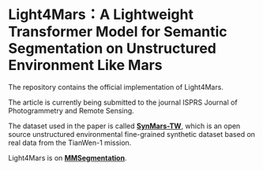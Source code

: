 # Light4Mars：A Lightweight Transformer Model for Semantic Segmentation on Unstructured Environment Like Mars

The repository contains the official implementation of Light4Mars.

The article is currently being submitted to the journal ISPRS Journal of Photogrammetry and Remote Sensing.

The dataset used in the paper is called [**SynMars-TW**](https://github.com/CVIR-Lab/SynMars/tree/SynMars-TW), which is an open source unstructured environmental fine-grained synthetic dataset based on real data from the TianWen-1 mission.

Light4Mars is on [**MMSegmentation**](https://github.com/open-mmlab/mmsegmentation).
